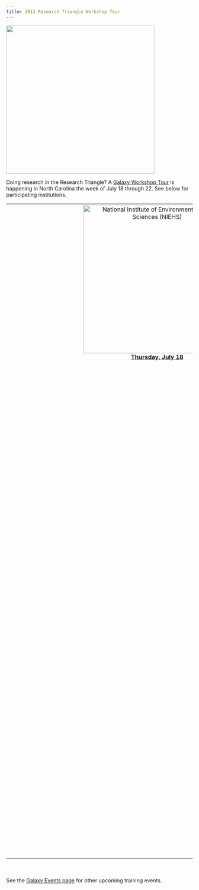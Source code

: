 ```yaml
---
title: 2013 Research Triangle Workshop Tour
---
```

<div class='center'><img src="/src/images/logos/RTGalaxyWorkshopTour2013.png" alt="" width="400px" /></div>



Doing research in the Research Triangle?  A [Galaxy Workshop Tour](/src/events/index.md) is happening in North Carolina the week of July 18 through 22.  See below for participating institutions.


<table>
  <tr>
    <td colspan=4 style=" text-align: center; border: none;"> <a href='/src/events/niehs2013/index.md'><img src="/src/images/logos/NIEHSLogoWideTrans.png" alt="National Institute of Environmental Health Sciences (NIEHS)" width="400" /></a> <br /> <strong><a href='/src/events/niehs2013/index.md'>Thursday, July 18</a></strong><br /><br /><br /></td>
    <td colspan=3 style=" text-align: center; border: none;"> &nbsp; </td>
  </tr>
  <tr>
    <td colspan=1 style=" text-align: center; border: none;"> </td>
    <td colspan=4 style=" text-align: center; border: none;"> <a href='/src/events/unc2013/index.md'><img src="/src/images/logos/UNCLogo.png" alt="University of North Carolina Chapel Hill" width="400" /></a> <br /> <strong><a href='/src/events/unc2013/index.md'>Friday, July 19</a></strong><br /><br /><br /></td>
    <td colspan=2 style=" text-align: center; border: none;"> </td>
  </tr>
  <tr>
    <td colspan=2 style=" text-align: center; border: none;"> </td>
    <td colspan=4 style=" text-align: center; border: none;"> <a href='/src/gmod:2013_GMOD_Summer_School/index.md'><img src="/src/images/logos/GMODSummerSchool2013.png" alt="2013 GMOD Summer School" width="300" /></a><br /><strong><a href='http://gmod.org/wiki/2013_GMOD_Summer_School'>Friday July 19 through Tuesday July 23</a></strong><br />Application deadline is June 10 <br /><br /><br /></td>
    <td colspan=1 style=" text-align: center; border: none;"> </td>
  </tr>
  <tr>
    <td colspan=3 style=" text-align: center; border: none;"> </td>
    <td colspan=4 style=" text-align: center; border: none;"> <a href='/src/events/ncsu2013/index.md'><img src="/src/images/logos/NCSULogoWideRed.png" alt="North Carolina State University" width="400" /></a><br /><strong><a href='/src/events/ncsu2013/index.md'>Monday, July 22</a></strong><br />Workshop is full, but there is a waiting list </td>
  </tr>
</table>



<br /><br />
See the [Galaxy Events page](/src/events/index.md) for other upcoming training events.
